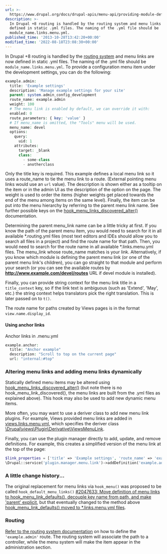 ```yaml
---
url: >-
  https://www.drupal.org/docs/drupal-apis/menu-api/providing-module-defined-menu-links
description: >-
  In Drupal +8 routing is handled by the routing system and menu links are now
  defined in static .yml files. The naming of the .yml file should be
  module_name.links.menu.yml.
published_time: '2013-10-28T13:42:20+00:00'
modified_time: '2022-08-18T23:08:30+00:00'
---
```

In Drupal +8 routing is handled by the [routing system](https://www.drupal.org/docs/drupal-apis/routing-system/routing-system-overview) and menu links are now defined in static .yml files. The naming of the .yml file should be `module_name.links.menu.yml`. To provide a configuration menu item under the development settings, you can do the following:

```php
example.admin:
  title: 'Example settings'
  description: 'Manage example settings for your site'
  parent: system.admin_config_development
  route_name: example.admin
  weight: 100
  # The menu link is enabled by default, we can override it with:
  enabled: 0
  route_parameters: { key: 'value' }
  # If menu_name is omitted, the "Tools" menu will be used.
  menu_name: devel 
  options:
    query:
      uid: 1
    attributes:
      target: _blank
      class:
        - some-class
        - anotherclass
```

Only the title key is required. This example defines a local menu link so it uses a route\_name to tie the menu link to a route. (External pointing menu links would use an `url` value). The description is shown either as a tooltip on the item or in the admin UI as the description of the option on the page. The weight is used to order the items (higher weights get placed towards the end of the menu among items on the same level). Finally, the item can be put into the menu hierarchy by referring to the parent menu link name. See further possible keys on the [hook\_menu\_links\_discovered\_alter()](https://api.drupal.org/api/drupal/core%21lib%21Drupal%21Core%21Menu%21menu.api.php/function/hook%5Fmenu%5Flinks%5Fdiscovered%5Falter/8) documentation.

Determining the parent menu\_link name can be a little tricky at first. If you know the path of the parent menu item, you would need to search for it in all available \*.routing.yml files (most text editors and IDEs should allow you to search all files in a project) and find the route name for that path. Then, you would need to search for the route name in all available \*.links.menu.yml files. The menu\_link whose route\_name matches is your link. Alternatively, if you know which module is defining the parent menu link (or one of the parent menu link's children), you can go straight to that module and perform your search (or you can see the available routes by **<http://www.example.com/devel/routes>** URL if devel module is installed).

Finally, you can provide string context for the menu link title in a `title_context` key, so if the link text is ambiguous (such as 'Extend', 'May', etc.) the string context helps translators pick the right translation. This is later passed on to `t()`.

The route name for paths created by Views pages is in the format `view.name.display_id`.

#### Using anchor links

Anchor links in .menu.yml

```php
example.anchor:
  title: "Anchor example"
  description: "Scroll to top on the current page"
  url: "internal:#top"
```

### Altering menu links and adding menu links dynamically

Statically defined menu items may be altered using [hook\_menu\_links\_discovered\_alter()](https://api.drupal.org/api/drupal/core%21lib%21Drupal%21Core%21Menu%21menu.api.php/function/hook%5Fmenu%5Flinks%5Fdiscovered%5Falter/9.1.x) (but note there is no hook\_menu\_link\_discovered(), the menu links are built from the .yml files as explained above). This hook may also be used to add new dynamic menu items.

More often, you may want to use a deriver class to add new menu link plugins. For example, Views provided menu links are added in [views.links.menu.yml](https://api.drupal.org/api/drupal/core%21modules%21views%21views.links.menu.yml/9.1.x), which specifies the deriver class [\\Drupal\\views\\Plugin\\Derivative\\ViewsMenuLink](https://api.drupal.org/api/drupal/core%21modules%21views%21src%21Plugin%21Derivative%21ViewsMenuLink.php/class/ViewsMenuLink/9.1.x).

Finally, you can use the plugin manager directly to add, update, and remove definitions. For example, this creates a simplified version of the menu link at the top of the page:

```php
$link_properties = ['title' => 'Example settings', 'route_name' => 'example.admin', 'menu_name' => 'devel'];
\Drupal::service('plugin.manager.menu.link')->addDefinition('example.admin', $link_properties);

```

### A little change history...

The original replacement for menu links via `hook_menu()` was proposed to be called `hook_default_menu_links()` [#2047633: Move definition of menu links to hook\_menu\_link\_defaults(), decouple key name from path, and make 'parent' explicit](https://www.drupal.org/project/drupal/issues/2047633 "Status: Closed (fixed)"), but that eventually changed to the method above [hook\_menu\_link\_defaults() moved to \*.links.menu.yml files](https://drupal.org/node/2228089 "hook_menu_link_defaults() moved to *.links.menu.yml files").

### Routing

[Refer to the routing system documentation](https://drupal.org/node/2122071) on how to define the `'example.admin'` route. The routing system will associate the path to a controller, while the menu system will make the item appear in the administration section.
